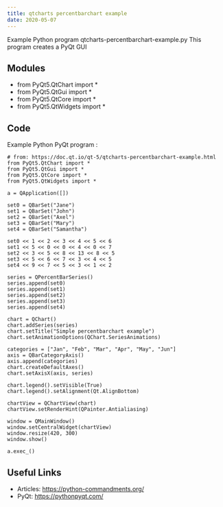 ```yaml
---
title: qtcharts percentbarchart example
date: 2020-05-07
---
```

Example Python program qtcharts-percentbarchart-example.py
This program creates a PyQt GUI

## Modules

* from PyQt5.QtChart import *
* from PyQt5.QtGui import *
* from PyQt5.QtCore import *
* from PyQt5.QtWidgets import *

## Code

Example Python PyQt program :

    # from: https://doc.qt.io/qt-5/qtcharts-percentbarchart-example.html
    from PyQt5.QtChart import *
    from PyQt5.QtGui import *
    from PyQt5.QtCore import *
    from PyQt5.QtWidgets import *
    
    a = QApplication([])
    
    set0 = QBarSet("Jane")
    set1 = QBarSet("John")
    set2 = QBarSet("Axel")
    set3 = QBarSet("Mary")
    set4 = QBarSet("Samantha")
    
    set0 << 1 << 2 << 3 << 4 << 5 << 6
    set1 << 5 << 0 << 0 << 4 << 0 << 7
    set2 << 3 << 5 << 8 << 13 << 8 << 5
    set3 << 5 << 6 << 7 << 3 << 4 << 5
    set4 << 9 << 7 << 5 << 3 << 1 << 2
    
    series = QPercentBarSeries()
    series.append(set0)
    series.append(set1)
    series.append(set2)
    series.append(set3)
    series.append(set4)
    
    chart = QChart()
    chart.addSeries(series)
    chart.setTitle("Simple percentbarchart example")
    chart.setAnimationOptions(QChart.SeriesAnimations)
    
    categories = ["Jan", "Feb", "Mar", "Apr", "May", "Jun"]
    axis = QBarCategoryAxis()
    axis.append(categories)
    chart.createDefaultAxes()
    chart.setAxisX(axis, series)
    
    chart.legend().setVisible(True)
    chart.legend().setAlignment(Qt.AlignBottom)
    
    chartView = QChartView(chart)
    chartView.setRenderHint(QPainter.Antialiasing)
    
    window = QMainWindow()
    window.setCentralWidget(chartView)
    window.resize(420, 300)
    window.show()
    
    a.exec_()
    

## Useful Links

- Articles: https://python-commandments.org/
- PyQt: https://pythonpyqt.com/
